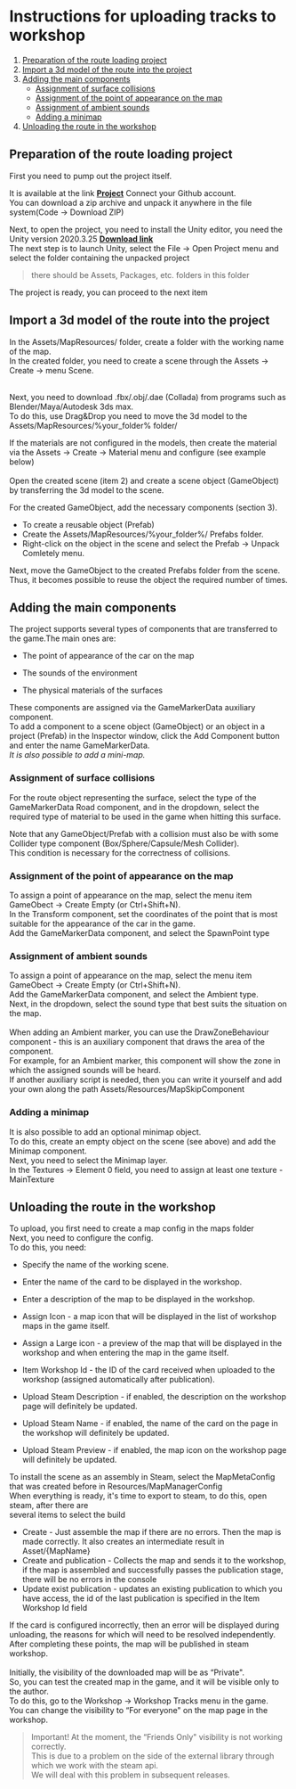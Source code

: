 <h1>Instructions for uploading tracks to workshop</h1>

1. [Preparation of the route loading project](https://github.com/CarXTechnologies/dro-map-uploader#preparation-of-the-route-loading-project)
2. [Import a 3d model of the route into the project](https://github.com/CarXTechnologies/dro-map-uploader#import-a-3d-model-of-the-route-into-the-project)
3. [Adding the main components](https://github.com/CarXTechnologies/dro-map-uploader#adding-the-main-components)
   - [Assignment of surface collisions](https://github.com/CarXTechnologies/dro-map-uploader#assignment-of-surface-collisions)
   - [Assignment of the point of appearance on the map](https://github.com/CarXTechnologies/dro-map-uploader#assignment-of-the-point-of-appearance-on-the-map)
   - [Assignment of ambient sounds](https://github.com/CarXTechnologies/dro-map-uploader#assignment-of-ambient-sounds)
   - [Adding a minimap](https://github.com/CarXTechnologies/dro-map-uploader#adding-a-minimap)
4. [Unloading the route in the workshop](https://github.com/CarXTechnologies/dro-map-uploader#unloading-the-route-in-the-workshop)

<h2>Preparation of the route loading project</h2>
First you need to pump out the project itself. <br>

It is available at the link **[Project](https://github.com/CarXTechnologies/dro-map-uploader)** Connect your Github account. <br>
You can download a zip archive and unpack it anywhere in the file system(Code → Download ZIP)<br>

Next, to open the project, you need to install the Unity editor, you need the Unity version 2020.3.25 **[Download link](https://download.unity3d.com/download_unity/9b9180224418/Windows64EditorInstaller/UnitySetup64-2020.3.25f1.exe)** <br>
The next step is to launch Unity, select the File → Open Project menu and select the folder containing the unpacked project 
>there should be Assets, Packages, etc. folders in this folder<br>

The project is ready, you can proceed to the next item

<h2>Import a 3d model of the route into the project</h2>
In the Assets/MapResources/ folder, create a folder with the working name of the map.<br>
In the created folder, you need to create a scene through the Assets → Create → menu Scene.<br><br>

Next, you need to download .fbx/.obj/.dae (Collada) from programs such as Blender/Maya/Autodesk 3ds max.<br>
To do this, use Drag&Drop you need to move the 3d model to the Assets/MapResources/%your_folder% folder/<br>

If the materials are not configured in the models, then create the material via the Assets → Create → Material menu and configure (see example below)<br><br>
Open the created scene (item 2) and create a scene object (GameObject) by transferring the 3d model to the scene.<br>

For the created GameObject, add the necessary components (section 3).<br>
- To create a reusable object (Prefab)<br>
- Create the Assets/MapResources/%your_folder%/ Prefabs folder.<br>
- Right-click on the object in the scene and select the Prefab → Unpack Comletely menu.<br>

Next, move the GameObject to the created Prefabs folder from the scene.<br>
Thus, it becomes possible to reuse the object the required number of times.<br>

<h2>Adding the main components</h2>
The project supports several types of components that are transferred to the game.The main ones are:<br>

- The point of appearance of the car on the map
  
- The sounds of the environment
  
- The physical materials of the surfaces<br>

These components are assigned via the GameMarkerData auxiliary component.<br>
To add a component to a scene object (GameObject) or an object in a project (Prefab) in the Inspector window, click the Add Component button and enter the name GameMarkerData.<br>
*It is also possible to add a mini-map.*<br>

<h3>Assignment of surface collisions</h3>
For the route object representing the surface, select the type of the GameMarkerData Road component, and in the dropdown, select the required type of material to be used in the game when hitting this surface.<br>

Note that any GameObject/Prefab with a collision must also be with some Collider type component (Box/Sphere/Capsule/Mesh Collider).<br>
This condition is necessary for the correctness of collisions.<br>

<h3>Assignment of the point of appearance on the map</h3>
To assign a point of appearance on the map, select the menu item GameObect → Create Empty (or Ctrl+Shift+N).<br>
In the Transform component, set the coordinates of the point that is most suitable for the appearance of the car in the game.<br> Add the GameMarkerData component, and select the SpawnPoint type<br>

<h3>Assignment of ambient sounds</h3>
To assign a point of appearance on the map, select the menu item GameObect → Create Empty (or Ctrl+Shift+N).<br>
Add the GameMarkerData component, and select the Ambient type.<br>
Next, in the dropdown, select the sound type that best suits the situation on the map.<br>
<br>
When adding an Ambient marker, you can use the DrawZoneBehaviour component - this is an auxiliary component that draws the area of the component.<br>
For example, for an Ambient marker, this component will show the zone in which the assigned sounds will be heard.<br>
If another auxiliary script is needed, then you can write it yourself and add your own along the path Assets/Resources/MapSkipComponent<br>

<h3>Adding a minimap</h3>
It is also possible to add an optional minimap object.<br>
To do this, create an empty object on the scene (see above) and add the Minimap component. <br>
Next, you need to select the Minimap layer. <br>
In the Textures → Element 0 field, you need to assign at least one texture - MainTexture<br>

<h2>Unloading the route in the workshop</h2>
To upload, you first need to create a map config in the maps folder<br>
Next, you need to configure the config. <br>
To do this, you need:<br>

- Specify the name of the working scene.

- Enter the name of the card to be displayed in the workshop.

- Enter a description of the map to be displayed in the workshop.

- Assign Icon - a map icon that will be displayed in the list of workshop maps in the game itself.

- Assign a Large icon - a preview of the map that will be displayed in the workshop and when entering the map in the game itself.
  
- Item Workshop Id - the ID of the card received when uploaded to the workshop (assigned automatically after publication).

- Upload Steam Description - if enabled, the description on the workshop page will definitely be updated.

- Upload Steam Name - if enabled, the name of the card on the page in the workshop will definitely be updated.
  
- Upload Steam Preview - if enabled, the map icon on the workshop page will definitely be updated.

To install the scene as an assembly in Steam, select the MapMetaConfig that was created before in Resources/MapManagerConfig<br>
When everything is ready, it's time to export to steam, to do this, open steam, after there are<br>
several items to select the build<br>

- Create - Just assemble the map if there are no errors. Then the map is made correctly. It also creates an intermediate result in Asset/{MapName}
- Create and publication - Collects the map and sends it to the workshop, if the map is assembled and successfully passes the publication stage, there will be no errors in the console
- Update exist publication - updates an existing publication to which you have access, the id of the last publication is specified in the Item Workshop Id field

If the card is configured incorrectly, then an error will be displayed during unloading, the reasons for which will need to be resolved independently.<br>
After completing these points, the map will be published in steam workshop. <br>
<br>
Initially, the visibility of the downloaded map will be as “Private". <br> 
So, you can test the created map in the game, and it will be visible only to the author.<br>
To do this, go to the Workshop → Workshop Tracks menu in the game. <br>
You can change the visibility to “For everyone" on the map page in the workshop.<br>

>Important! At the moment, the “Friends Only" visibility is not working correctly.<br>
>This is due to a problem on the side of the external library through which we work with the steam api.<br>
>We will deal with this problem in subsequent releases.<br>
